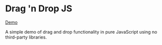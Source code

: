 # Drag 'n Drop JS

[Demo](http://lukasolson.github.io/drag-n-drop-js)

A simple demo of drag and drop functionality in pure JavaScript using no third-party libraries.
